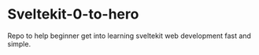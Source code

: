 # Sveltekit-0-to-hero

Repo to help beginner get into learning sveltekit web development fast and simple.
